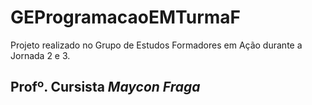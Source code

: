 # GEProgramacaoEMTurmaF

Projeto realizado no Grupo de Estudos Formadores em Ação durante a Jornada 2 e 3.


## Profº. Cursista _Maycon Fraga_
